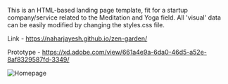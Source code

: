 This is an HTML-based landing page template, fit for a startup company/service related to the Meditation and Yoga field. All 'visual' data can be easily modified by changing the styles.css file.

Link - https://naharjayesh.github.io/zen-garden/

Prototype - https://xd.adobe.com/view/661a4e9a-6da0-46d5-a52e-8af8329587fd-3349/

![Homepage](https://user-images.githubusercontent.com/48160172/146751343-e1dbe2d2-76a4-4f8e-a6c3-7a96632afe14.png)
